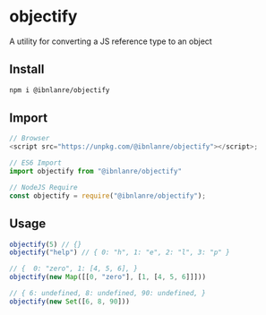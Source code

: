 # objectify

A utility for converting a JS reference type to an object

## Install

```bash
npm i @ibnlanre/objectify
```

## Import

```javascript
// Browser
<script src="https://unpkg.com/@ibnlanre/objectify"></script>;

// ES6 Import
import objectify from "@ibnlanre/objectify"

// NodeJS Require
const objectify = require("@ibnlanre/objectify");
```

## Usage

```javascript
objectify(5) // {}
objectify("help") // { 0: "h", 1: "e", 2: "l", 3: "p" }

// {  0: "zero", 1: [4, 5, 6], }
objectify(new Map([[0, "zero"], [1, [4, 5, 6]]])) 

// { 6: undefined, 8: undefined, 90: undefined, }
objectify(new Set([6, 8, 90]))
```
